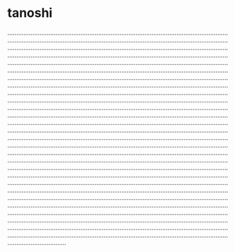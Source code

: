 # tanoshi

.................................................................................................................................................................................................................................................................................................................................................................................................................................................................................................................................................................................................................................................................................................................................................................................................................................................................................................................................................................................................................................................................................................................................................................................................................................................................................................................................................................................................................................................................................................................................................................................................................................................................................................................................................................................................................................................................................................................................................................................................................................................................................................................................................................................................................................................................................................................................................................................................................................................................................................................................................................................................................................................................................................................................................................................................................................................................................................................................................................................................................................................................................................................................................................................................................................................................................................................................................................................................................................................................................................................................................................................................................................................